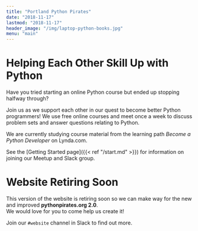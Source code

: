 ```yaml
---
title: "Portland Python Pirates"
date: "2018-11-17"
lastmod: "2018-11-17"
header_image: "/img/laptop-python-books.jpg"
menu: "main"
---
```


# Helping Each Other Skill Up with Python
Have you tried starting an online Python course but ended up stopping halfway through? 

Join us as we support each other in our quest to become better Python programmers!  We use free online courses and meet once a week to discuss problem sets and answer questions relating to Python.

We are currently studying course material from the learning path _Become a Python Developer_ on Lynda.com.

See the [Getting Started page]({{< ref "/start.md" >}}) for information on joining our Meetup and Slack group.

# Website Retiring Soon

This version of the website is retiring soon so we can make way for the new and improved **pythonpirates.org 2.0**.  
We would love for you to come help us create it!

Join our `#website` channel in Slack to find out more.
